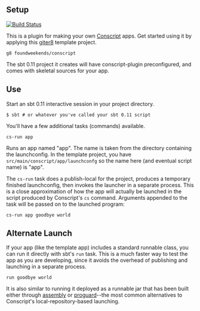 Setup
-----

[![Build Status](https://travis-ci.org/foundweekends/conscript-plugin.svg?branch=master)](https://travis-ci.org/foundweekends/conscript-plugin)

This is a plugin for making your own [Conscript][cs] apps. Get started
using it by applying this [giter8][g8] template project.

    g8 foundweekends/conscript

The sbt 0.11 project it creates will have conscript-plugin
preconfigured, and comes with skeletal sources for your app.

[cs]: https://github.com/foundweekends/conscript#readme
[g8]: https://github.com/foundweekends/giter8#readme


Use
---

Start an sbt 0.11 interactive session in your project directory.

    $ sbt # or whatever you've called your sbt 0.11 script

You'll have a few additional tasks (commands) available.

    cs-run app

Runs an app named "app". The name is taken from the directory
containing the launchconfig. In the template project, you have
`src/main/conscript/app/launchconfg` so the name here (and eventual
script name) is "app".

The `cs-run` task does a publish-local for the project, produces a
temporary finished launchconfig, then invokes the launcher in a
separate process. This is a close approximation of how the app will
actually be launched in the script produced by Conscript's `cs`
command. Arguments appended to the task will be passed on to the
launched program:

    cs-run app goodbye world

Alternate Launch
----------------

If your app (like the template app) includes a standard runnable
class, you can run it directly with sbt's `run` task. This is a much
faster way to test the app as you are developing, since it avoids the
overhead of publishing and launching in a separate process.

    run goodbye world

It is also similar to running it deployed as a runnable jar that has
been built either through [assembly][assembly] or
[proguard][proguard]--the most common alternatives to Conscript's
local-repository-based launching.

[assembly]: https://github.com/sbt/sbt-assembly
[proguard]: https://github.com/adamw/xsbt-proguard-plugin
